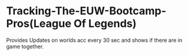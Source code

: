 # Tracking-The-EUW-Bootcamp-Pros(League Of Legends)
Provides Updates on worlds acc every 30 sec and shows if there are in game together.
